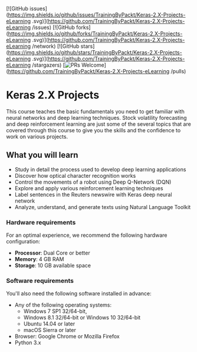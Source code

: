 [![GitHub issues](https://img.shields.io/github/issues/TrainingByPackt/Keras-2.X-Projects-eLearning
.svg)](https://github.com/TrainingByPackt/Keras-2.X-Projects-eLearning
/issues)
[![GitHub forks](https://img.shields.io/github/forks/TrainingByPackt/Keras-2.X-Projects-eLearning
.svg)](https://github.com/TrainingByPackt/Keras-2.X-Projects-eLearning
/network)
[![GitHub stars](https://img.shields.io/github/stars/TrainingByPackt/Keras-2.X-Projects-eLearning
.svg)](https://github.com/TrainingByPackt/Keras-2.X-Projects-eLearning
/stargazers)
[![PRs Welcome](https://img.shields.io/badge/PRs-welcome-brightgreen.svg)](https://github.com/TrainingByPackt/Keras-2.X-Projects-eLearning
/pulls)



# Keras 2.X Projects
This course teaches the basic fundamentals you need to get familiar with neural networks and deep learning techniques. Stock volatility forecasting and deep reinforcement learning are just some of the several topics that are covered through this course to give you the skills and the confidence to work on various projects. 

## What you will learn
* Study in detail the process used to develop deep learning applications 
* Discover how optical character recognition works
* Control the movements of a robot using Deep Q-Network (DQN)
* Explore and apply various reinforcement learning techniques
* Label sentences in the Reuters newswire with Keras deep neural network
* Analyze, understand, and generate texts using Natural Language Toolkit



### Hardware requirements
For an optimal experience, we recommend the following hardware configuration:
* **Processor**: Dual Core or better
* **Memory**: 4 GB RAM
* **Storage**: 10 GB available space



### Software requirements
You'll also need the following software installed in advance:
* Any of the following operating systems: 
  *  Windows 7 SP1 32/64-bit, 
  * Windows 8.1 32/64-bit or Windows 10 32/64-bit
  * Ubuntu 14.04 or later
  * macOS Sierra or later
* Browser: Google Chrome or Mozilla Firefox
* Python 3.x
